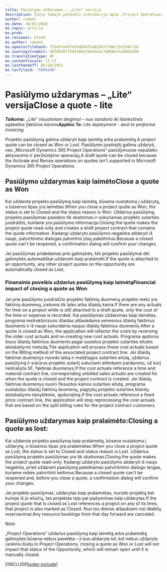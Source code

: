```yaml
---
title: Pasiūlymo uždarymas – „Lite“ versija
description: Šioje temoje pateikta informacija apie „Project Operations“ pasiūlymo uždarymą.
author: rumant
ms.date: 10/01/2020
ms.topic: article
ms.prod: ''
ms.reviewer: kfend
ms.author: rumant
ms.openlocfilehash: 75345fed57dcbdb84f2a82587c7d0c152530c72b
ms.sourcegitcommit: 40f68387f594180af64a5e5c748b6efa188bd300
ms.translationtype: HT
ms.contentlocale: lt-LT
ms.lasthandoff: 05/10/2021
ms.locfileid: "5994146"
---
```

# <a name="close-a-quote---lite"></a><span data-ttu-id="548e8-103">Pasiūlymo uždarymas – „Lite“ versija</span><span class="sxs-lookup"><span data-stu-id="548e8-103">Close a quote - lite</span></span>

<span data-ttu-id="548e8-104">_**Taikoma:** „Lite“ visuotiniam diegimui – nuo sandorio iki išankstinės sąskaitos faktūros kūrimo_</span><span class="sxs-lookup"><span data-stu-id="548e8-104">_**Applies To:** Lite deployment - deal to proforma invoicing_</span></span>

<span data-ttu-id="548e8-105">Projekto pasiūlymą galima uždaryti kaip laimėtą arba pralaimėtą.</span><span class="sxs-lookup"><span data-stu-id="548e8-105">A project quote can be closed as Won or Lost.</span></span> <span data-ttu-id="548e8-106">Pasiūlymo juodraštį galima uždaryti, nes „Microsoft Dynamics 365 Project Operations“ pasiūlymuose nepalaiko aktyvavimo ir peržiūrėjimo operacijų.</span><span class="sxs-lookup"><span data-stu-id="548e8-106">A draft quote can be closed because the Activate and Revise operations on quotes isn't supported in Microsoft Dynamics 365 Project Operations.</span></span>

## <a name="close-a-quote-as-won"></a><span data-ttu-id="548e8-107">Pasiūlymo uždarymas kaip laimėto</span><span class="sxs-lookup"><span data-stu-id="548e8-107">Close a quote as Won</span></span>

<span data-ttu-id="548e8-108">Kai uždarote projekto pasiūlymą kaip laimėtą, būsena nustatoma į uždarytą, o būsenos tipas yra laimėtas.</span><span class="sxs-lookup"><span data-stu-id="548e8-108">When you close a project quote as Won, the status is set to Closed and the status reason is Won.</span></span> <span data-ttu-id="548e8-109">Uždarius pasiūlymą, projekto pasiūlymas pasidaro tik skaitomas ir sukuriamas projekto sutarties juodraštis, kuriame yra pasiūlymo informacija.</span><span class="sxs-lookup"><span data-stu-id="548e8-109">Closing the quote makes the project quote read-only and creates a draft project contract that contains the quote information.</span></span> <span data-ttu-id="548e8-110">Kadangi uždaryto pasiūlymo negalima atidaryti iš naujo, patvirtinimo dialogas patvirtins jūsų pakeitimus.</span><span class="sxs-lookup"><span data-stu-id="548e8-110">Because a closed quote can't be reopened, a confirmation dialog will confirm your changes.</span></span>

<span data-ttu-id="548e8-111">Jei pasiūlymas pridedamas prie galimybės, kiti projekto pasiūlymai dėl galimybės automatiškai uždaromi kaip pralaimėti.</span><span class="sxs-lookup"><span data-stu-id="548e8-111">If the quote is attached to an opportunity, any other project quotes on the opportunity are automatically closed as Lost.</span></span>

### <a name="financial-impact-of-closing-a-quote-as-won"></a><span data-ttu-id="548e8-112">Finansinis poveikis uždarius pasiūlymą kaip laimėtą</span><span class="sxs-lookup"><span data-stu-id="548e8-112">Financial impact of closing a quote as Won</span></span>

<span data-ttu-id="548e8-113">Jei prie pasiūlymo juodraščio projekto faktinių duomenų projekto metu yra faktinių duomenų, įrašoma tik laiko arba išlaidų kaina.</span><span class="sxs-lookup"><span data-stu-id="548e8-113">If there are any actuals for time on a project while is still attached to a draft quote, only the cost of the time or expense is recorded.</span></span> <span data-ttu-id="548e8-114">Kai pasiūlymas uždaromas kaip laimėtas, programa restruktūrizuos išlaidas atšaukdama senesnius išlaidų faktinius duomenis ir iš naujo sukurdama naujus išlaidų faktinius duomenis.</span><span class="sxs-lookup"><span data-stu-id="548e8-114">After a quote is closed as Won, the application will refactor the costs by reversing the older cost actuals and re-creating new cost actuals.</span></span> <span data-ttu-id="548e8-115">Programa apdoros šiuos išlaidų faktinius duomenis pagal susietos projekto sutarties eilutės atsiskaitymo metodą.</span><span class="sxs-lookup"><span data-stu-id="548e8-115">The application will process these cost actuals based on the Billing method of the associated project contract line.</span></span> <span data-ttu-id="548e8-116">Jei išlaidų faktiniai duomenys nurodo laiką ir medžiagos sutarties eilutę, uždarius pasiūlymą ir sukūrus projekto sutartį sukuriami atitinkami pardavimo, už kurį neišrašyta SF, faktiniai duomenys.</span><span class="sxs-lookup"><span data-stu-id="548e8-116">If the cost actuals reference a time and material contract line, corresponding unbilled sales actuals are created for when the quote is closed and the project contract is created.</span></span> <span data-ttu-id="548e8-117">Jei išlaidų faktiniai duomenys nuoro fiksuotos kainos sutarties eilutę, programa sustabdys išlaidų faktinių duomenų, pagrįstų projekto sutarties klientų atsiskaitymo taisyklėmis, apdorojimą.</span><span class="sxs-lookup"><span data-stu-id="548e8-117">If the cost actuals reference a fixed price contract line, the application will stop reprocessing the cost actuals that are based on the split billing rules for the project contract customers.</span></span>

## <a name="closing-a-quote-as-lost"></a><span data-ttu-id="548e8-118">Pasiūlymo uždarymas kaip pralaimėto:</span><span class="sxs-lookup"><span data-stu-id="548e8-118">Closing a quote as lost:</span></span>

<span data-ttu-id="548e8-119">Kai uždarote projekto pasiūlymą kaip pralaimėtą, būsena nustatoma į uždarytą, o būsenos tipas yra pralaimėtas.</span><span class="sxs-lookup"><span data-stu-id="548e8-119">When you close a project quote as Lost, the status is set to Closed and status reason is Lost.</span></span> <span data-ttu-id="548e8-120">Uždarius pasiūlymą projekto pasiūlymas yra tik skaitomas.</span><span class="sxs-lookup"><span data-stu-id="548e8-120">Closing the quote makes the project quote read-only.</span></span> <span data-ttu-id="548e8-121">Kadangi uždaryto pasiūlymo atidaryti iš naujo negalima, prieš uždarant pasiūlymą pateikiamas patvirtinimo dialogo langas, kuriame reikės patvirtinti keitimus.</span><span class="sxs-lookup"><span data-stu-id="548e8-121">Because a closed quote can't be reopened and, before you close a quote, a confirmation dialog will confirm your changes.</span></span>

<span data-ttu-id="548e8-122">Jei projekto pasiūlymas, uždarytas kaip pralaimėtas, nurodo projektą bet kurioje iš jo eilučių, tas projektas taip pat pažymimas kaip uždarytas.</span><span class="sxs-lookup"><span data-stu-id="548e8-122">If the project quote that is closed as Lost references a project on any of its lines, that project is also marked as Closed.</span></span> <span data-ttu-id="548e8-123">Nuo tos dienos atšaukiami visi išteklių rezervavimai.</span><span class="sxs-lookup"><span data-stu-id="548e8-123">Any resource bookings from that day forward are canceled.</span></span>

> [!NOTE]
> <span data-ttu-id="548e8-124">„Project Operations“ uždarius pasiūlymą kaip laimėtą arba pralaimėtą galimybės būsena nebus paveikta – ji bus atidaryta tol, kol nebus uždaryta rankiniu būdu.</span><span class="sxs-lookup"><span data-stu-id="548e8-124">In Project Operations, closing a quote as Won or Lost will not impact that status of the Opportunity, which will remain open until it is manually closed.</span></span>


[!INCLUDE[footer-include](../../includes/footer-banner.md)]